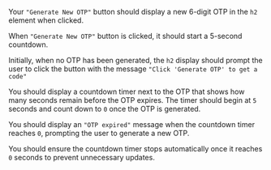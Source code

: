 Your `"Generate New OTP"` button should display a new 6-digit OTP in the `h2` element when clicked.

When `"Generate New OTP"` button is clicked, it should start a 5-second countdown.

Initially, when no OTP has been generated, the `h2` display should prompt the user to click the button with the message `"Click 'Generate OTP' to get a code"`

You should display a countdown timer next to the OTP that shows how many seconds remain before the OTP expires.
The timer should begin at `5` seconds and count down to `0` once the OTP is generated.

You should display an `"OTP expired"` message when the countdown timer reaches `0`, prompting the user to generate a new OTP.

You should ensure the countdown timer stops automatically once it reaches `0` seconds to prevent unnecessary updates.
